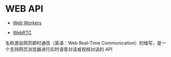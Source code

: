 # WEB API

- [Web Workers](../../doc/webworker.md)

- [WebRTC](../../doc/webrtc.md)

名称源自网页即时通信（英语：Web Real-Time Communication）的缩写，是一个支持网页浏览器进行实时语音对话或视频对话的 API
